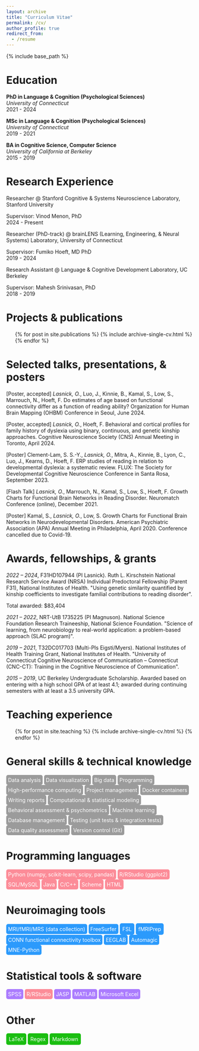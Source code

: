 ```yaml
---
layout: archive
title: "Curriculum Vitae"
permalink: /cv/
author_profile: true
redirect_from:
  - /resume
---
```


{% include base_path %}

Education
======
**PhD in  Language & Cognition (Psychological Sciences)**   
*University of Connecticut*  
2021 - 2024

**MSc in  Language & Cognition (Psychological Sciences)**  
*University of Connecticut*  
2019 - 2021

**BA in Cognitive Science, Computer Science**    
*University of California at Berkeley*  
2015 - 2019

Research Experience
======
Researcher @ Stanford Cognitive & Systems Neuroscience Laboratory, Stanford University

Supervisor: Vinod Menon, PhD  
2024 - Present

Researcher (PhD-track) @ brainLENS (Learning, Engineering, & Neural Systems) Laboratory, University of Connecticut  

Supervisor: Fumiko Hoeft, MD PhD  
2019 - 2024

Research Assistant @ Language & Cognitive Development Laboratory, UC Berkeley  

Supervisor: Mahesh Srinivasan, PhD  
2018 - 2019

Projects & publications
======
  <ul>{% for post in site.publications %}
    {% include archive-single-cv.html %}
  {% endfor %}</ul>
  
Selected talks, presentations, & posters
======
[Poster, accepted] *Lasnick, O.*, Luo, J., Kinnie, B., Kamal, S., Low, S., Marrouch, N., Hoeft, F. Do estimates of age based on functional connectivity differ as a function of reading ability? Organization for Human Brain Mapping (OHBM) Conference in Seoul, June 2024.

[Poster, accepted] *Lasnick, O.*, Hoeft, F. Behavioral and cortical profiles for family history of dyslexia using binary, continuous, and genetic kinship approaches. Cognitive Neuroscience Society (CNS) Annual Meeting in Toronto, April 2024.

[Poster] Clement-Lam, S. S.-Y., *Lasnick, O.*, Mitra, A., Kinnie, B., Lyon, C., Luo, J., Kearns, D., Hoeft, F. ERP studies of reading in relation to developmental dyslexia: a systematic review. FLUX: The Society for Developmental Cognitive Neuroscience Conference in Santa Rosa, September 2023.

[Flash Talk] *Lasnick, O.*, Marrouch, N., Kamal, S., Low, S., Hoeft, F. Growth Charts for Functional Brain Networks in Reading Disorder. Neuromatch Conference (online), December 2021.

[Poster] Kamal, S., *Lasnick, O.*, Low, S. Growth Charts for Functional Brain Networks in Neurodevelopmental Disorders. American Psychiatric Association (APA) Annual Meeting in Philadelphia, April 2020. Conference cancelled due to Covid-19.

Awards, fellowships, & grants
======
*2022 – 2024*, F31HD107944 (PI Lasnick). Ruth L. Kirschstein National Research Service Award (NRSA) Individual Predoctoral Fellowship (Parent F31), National Institutes of Health. "Using genetic similarity quantified by kinship coefficients to investigate familial contributions to reading disorder".

Total awarded: $83,404
              
*2021 – 2022*, NRT-UtB 1735225 (PI Magnuson). National Science Foundation Research Traineeship, National Science Foundation. "Science of learning, from neurobiology to real-world application: a problem-based approach (SLAC program)".

*2019 – 2021*, T32DC017703 (Multi-PIs Eigsti/Myers). National Institutes of Health Training Grant, National Institutes of Health. "University of Connecticut Cognitive Neuroscience of Communication – Connecticut (CNC-CT): Training in the Cognitive Neuroscience of Communication".

*2015 – 2019*, UC Berkeley Undergraduate Scholarship. Awarded based on entering with a high school GPA of at least 4.1; awarded during continuing semesters with at least a 3.5 university GPA.
  
Teaching experience
======
  <ul>{% for post in site.teaching %}
    {% include archive-single-cv.html %}
  {% endfor %}</ul>

General skills & technical knowledge
======
<span style="background-color:  #9b9b9b; color: white; padding: 5px; border-radius: 5px; display: inline-block;">
   Data analysis       
</span>
<span style="background-color: #9b9b9b; color: white; padding: 5px; border-radius: 5px; display: inline-block;">
   Data visualization 
</span>
<span style="background-color: #9b9b9b; color: white; padding: 5px; border-radius: 5px; display: inline-block;">
  Big data
</span>
<span style="background-color:  #9b9b9b; color: white; padding: 5px; border-radius: 5px; display: inline-block;">
   Programming
</span>
<span style="background-color: #9b9b9b; color: white; padding: 5px; border-radius: 5px; display: inline-block;">
   High-performance computing
</span>
<span style="background-color: #9b9b9b; color: white; padding: 5px; border-radius: 5px; display: inline-block;">
   Project management
</span>
<span style="background-color: #9b9b9b; color: white; padding: 5px; border-radius: 5px; display: inline-block;">
   Docker containers 
</span>
<span style="background-color:  #9b9b9b; color: white; padding: 5px; border-radius: 5px; display: inline-block;">
   Writing reports       
</span>
<span style="background-color: #9b9b9b; color: white; padding: 5px; border-radius: 5px; display: inline-block;">
   Computational & statistical modeling 
</span>
<span style="background-color: #9b9b9b; color: white; padding: 5px; border-radius: 5px; display: inline-block;">
  Behavioral assessment & psychometrics
</span>
<span style="background-color:  #9b9b9b; color: white; padding: 5px; border-radius: 5px; display: inline-block;">
   Machine learning
</span>
<span style="background-color: #9b9b9b; color: white; padding: 5px; border-radius: 5px; display: inline-block;">
   Database management
</span>
<span style="background-color: #9b9b9b; color: white; padding: 5px; border-radius: 5px; display: inline-block;">
   Testing (unit tests & integration tests)
</span>
<span style="background-color: #9b9b9b; color: white; padding: 5px; border-radius: 5px; display: inline-block;">
   Data quality assessment 
</span>
  <span style="background-color: #9b9b9b; color: white; padding: 5px; border-radius: 5px; display: inline-block;">
   Version control (Git) 
</span>

Programming languages
======

<span style="background-color:  #fc8c98; color: white; padding: 5px; border-radius: 5px; display: inline-block;">
   Python (numpy, scikit-learn, scipy, pandas)       
</span>
<span style="background-color: #fc8c98; color: white; padding: 5px; border-radius: 5px; display: inline-block;">
   R/RStudio (ggplot2)
</span>
<span style="background-color: #fc8c98; color: white; padding: 5px; border-radius: 5px; display: inline-block;">
  SQL/MySQL
</span>
<span style="background-color:  #fc8c98; color: white; padding: 5px; border-radius: 5px; display: inline-block;">
   Java
</span>
<span style="background-color: #fc8c98; color: white; padding: 5px; border-radius: 5px; display: inline-block;">
   C/C++
</span>
<span style="background-color: #fc8c98; color: white; padding: 5px; border-radius: 5px; display: inline-block;">
   Scheme
</span>
<span style="background-color: #fc8c98; color: white; padding: 5px; border-radius: 5px; display: inline-block;">
   HTML
</span>

Neuroimaging tools
======

<span style="background-color:   #2b9afc; color: white; padding: 5px; border-radius: 5px; display: inline-block;">
   MRI/fMRI/MRS (data collection)       
</span>
<span style="background-color:   #2b9afc; color: white; padding: 5px; border-radius: 5px; display: inline-block;">
   FreeSurfer       
</span>
<span style="background-color:   #2b9afc; color: white; padding: 7px; border-radius: 5px; display: inline-block;">
   FSL     
</span>
<span style="background-color:   #2b9afc; color: white; padding: 7px; border-radius: 5px; display: inline-block;">
   fMRIPrep       
</span>
<span style="background-color:   #2b9afc; color: white; padding: 5px; border-radius: 5px; display: inline-block;">
   CONN functional connectivity toolbox       
</span>
<span style="background-color:   #2b9afc; color: white; padding: 5px; border-radius: 5px; display: inline-block;">
   EEGLAB      
</span>
<span style="background-color:   #2b9afc; color: white; padding: 5px; border-radius: 5px; display: inline-block;">
   Automagic      
</span>
<span style="background-color:   #2b9afc; color: white; padding: 5px; border-radius: 5px; display: inline-block;">
   MNE-Python       
</span>

Statistical tools & software
======

<span style="background-color:   #ab7cfe; color: white; padding: 5px; border-radius: 5px; display: inline-block;">
   SPSS      
</span>
<span style="background-color:   #fc8c98; color: white; padding: 5px; border-radius: 5px; display: inline-block;">
   R/RStudio       
</span>
<span style="background-color:   #ab7cfe; color: white; padding: 5px; border-radius: 5px; display: inline-block;">
   JASP     
</span>
<span style="background-color:   #ab7cfe; color: white; padding: 5px; border-radius: 5px; display: inline-block;">
   MATLAB      
</span>
<span style="background-color:   #ab7cfe; color: white; padding: 5px; border-radius: 5px; display: inline-block;">
   Microsoft Excel       
</span>

Other
======

<span style="background-color:   #1abe10; color: white; padding: 7px; border-radius: 5px; display: inline-block;">
   LaTeX      
</span>
<span style="background-color:   #1abe10; color: white; padding: 7px; border-radius: 5px; display: inline-block;">
   Regex       
</span>
<span style="background-color:   #1abe10; color: white; padding: 7px; border-radius: 5px; display: inline-block;">
   Markdown       
</span>
